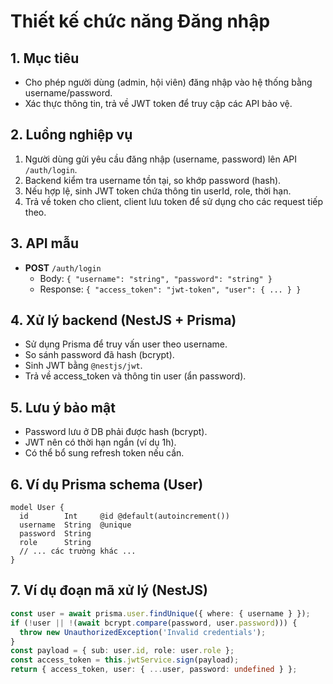 # Thiết kế chức năng Đăng nhập

## 1. Mục tiêu
- Cho phép người dùng (admin, hội viên) đăng nhập vào hệ thống bằng username/password.
- Xác thực thông tin, trả về JWT token để truy cập các API bảo vệ.

## 2. Luồng nghiệp vụ
1. Người dùng gửi yêu cầu đăng nhập (username, password) lên API `/auth/login`.
2. Backend kiểm tra username tồn tại, so khớp password (hash).
3. Nếu hợp lệ, sinh JWT token chứa thông tin userId, role, thời hạn.
4. Trả về token cho client, client lưu token để sử dụng cho các request tiếp theo.

## 3. API mẫu
- **POST** `/auth/login`
  - Body: `{ "username": "string", "password": "string" }`
  - Response: `{ "access_token": "jwt-token", "user": { ... } }`

## 4. Xử lý backend (NestJS + Prisma)
- Sử dụng Prisma để truy vấn user theo username.
- So sánh password đã hash (bcrypt).
- Sinh JWT bằng `@nestjs/jwt`.
- Trả về access_token và thông tin user (ẩn password).

## 5. Lưu ý bảo mật
- Password lưu ở DB phải được hash (bcrypt).
- JWT nên có thời hạn ngắn (ví dụ 1h).
- Có thể bổ sung refresh token nếu cần.

## 6. Ví dụ Prisma schema (User)
```prisma
model User {
  id        Int     @id @default(autoincrement())
  username  String  @unique
  password  String
  role      String
  // ... các trường khác ...
}
```

## 7. Ví dụ đoạn mã xử lý (NestJS)
```typescript
const user = await prisma.user.findUnique({ where: { username } });
if (!user || !(await bcrypt.compare(password, user.password))) {
  throw new UnauthorizedException('Invalid credentials');
}
const payload = { sub: user.id, role: user.role };
const access_token = this.jwtService.sign(payload);
return { access_token, user: { ...user, password: undefined } };
```